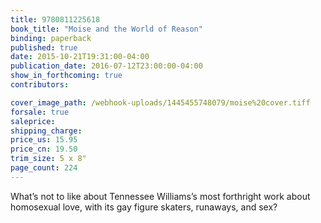 ```yaml
---
title: 9780811225618
book_title: "Moise and the World of Reason"
binding: paperback
published: true
date: 2015-10-21T19:31:00-04:00
publication_date: 2016-07-12T23:00:00-04:00
show_in_forthcoming: true
contributors:

cover_image_path: /webhook-uploads/1445455748079/moise%20cover.tiff
forsale: true
saleprice:
shipping_charge:
price_us: 15.95
price_cn: 19.50
trim_size: 5 x 8"
page_count: 224
---
```

What’s not to like about Tennessee Williams’s most forthright work about homosexual love, with its gay figure skaters, runaways, and sex?

